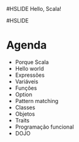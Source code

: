 #HSLIDE
Hello, Scala!

#HSLIDE

# Agenda
* Porque Scala
* Hello world
* Expressões
* Variáveis
* Funções
* Option
* Pattern matching
* Classes
* Objetos
* Traits
* Programação funcional
* DOJO
